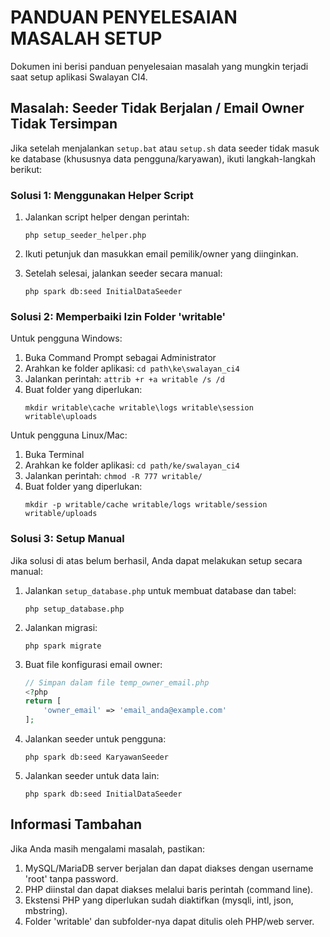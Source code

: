 # PANDUAN PENYELESAIAN MASALAH SETUP

Dokumen ini berisi panduan penyelesaian masalah yang mungkin terjadi saat setup aplikasi Swalayan CI4.

## Masalah: Seeder Tidak Berjalan / Email Owner Tidak Tersimpan

Jika setelah menjalankan `setup.bat` atau `setup.sh` data seeder tidak masuk ke database (khususnya data pengguna/karyawan), ikuti langkah-langkah berikut:

### Solusi 1: Menggunakan Helper Script

1. Jalankan script helper dengan perintah:
   ```
   php setup_seeder_helper.php
   ```

2. Ikuti petunjuk dan masukkan email pemilik/owner yang diinginkan.

3. Setelah selesai, jalankan seeder secara manual:
   ```
   php spark db:seed InitialDataSeeder
   ```

### Solusi 2: Memperbaiki Izin Folder 'writable'

Untuk pengguna Windows:

1. Buka Command Prompt sebagai Administrator
2. Arahkan ke folder aplikasi: `cd path\ke\swalayan_ci4`
3. Jalankan perintah: `attrib +r +a writable /s /d`
4. Buat folder yang diperlukan:
   ```
   mkdir writable\cache writable\logs writable\session writable\uploads
   ```

Untuk pengguna Linux/Mac:

1. Buka Terminal
2. Arahkan ke folder aplikasi: `cd path/ke/swalayan_ci4`
3. Jalankan perintah: `chmod -R 777 writable/`
4. Buat folder yang diperlukan:
   ```
   mkdir -p writable/cache writable/logs writable/session writable/uploads
   ```

### Solusi 3: Setup Manual

Jika solusi di atas belum berhasil, Anda dapat melakukan setup secara manual:

1. Jalankan `setup_database.php` untuk membuat database dan tabel:
   ```
   php setup_database.php
   ```

2. Jalankan migrasi:
   ```
   php spark migrate
   ```

3. Buat file konfigurasi email owner:
   ```php
   // Simpan dalam file temp_owner_email.php
   <?php
   return [
       'owner_email' => 'email_anda@example.com'
   ];
   ```

4. Jalankan seeder untuk pengguna:
   ```
   php spark db:seed KaryawanSeeder
   ```

5. Jalankan seeder untuk data lain:
   ```
   php spark db:seed InitialDataSeeder
   ```

## Informasi Tambahan

Jika Anda masih mengalami masalah, pastikan:

1. MySQL/MariaDB server berjalan dan dapat diakses dengan username 'root' tanpa password.
2. PHP diinstal dan dapat diakses melalui baris perintah (command line).
3. Ekstensi PHP yang diperlukan sudah diaktifkan (mysqli, intl, json, mbstring).
4. Folder 'writable' dan subfolder-nya dapat ditulis oleh PHP/web server.
